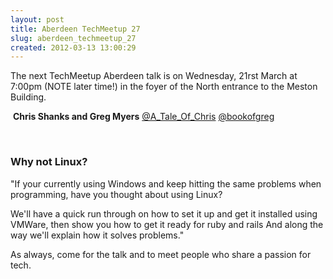 ```yaml
---
layout: post
title: Aberdeen TechMeetup 27
slug: aberdeen_techmeetup_27
created: 2012-03-13 13:00:29
---
```


The next TechMeetup Aberdeen talk is on Wednesday, 21rst March at 7:00pm (NOTE later time!) in the foyer of the North entrance to the Meston Building.

&nbsp;<b>Chris Shanks and Greg Myers</b> <a href="https://twitter.com/#!/A_Tale_Of_Chris">@A_Tale_Of_Chris</a> <a href="https://twitter.com/#!/bookofgreg">@bookofgreg</a>

&nbsp;<h3>Why not Linux?</h3>

"If your currently using Windows and keep hitting the same problems when programming, have you thought about using Linux?

We'll have a quick run through on how to set it up and get it installed using VMWare, then show you how to get it ready for ruby and rails And along the way we'll explain how it solves problems."

As always, come for the talk and to meet people who share a passion for tech.
